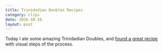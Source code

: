 ```yaml
---
title: Trinidadian Doubles Recipes
category: clips
date: 2016-10-16
layout: post
---
```


Today I ate some amazing Trinidadian Doubles, and [found a great recipe](http://www.simplytrinicooking.com/doubles/) with visual steps of the process.

